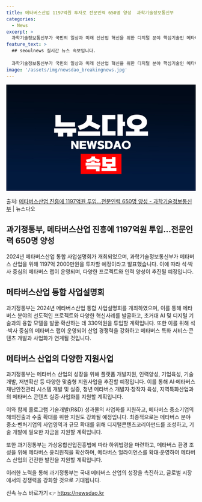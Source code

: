 ```yaml
---
title: 메타버스산업 1197억원 투자로 전문인력 650명 양성  과학기술정보통신부
categories:
  - News
excerpt: >
  과학기술정보통신부가 국민의 일상과 미래 신산업 혁신을 위한 디지털 분야 핵심기술인 메타버스 산업 진흥을 위해…
feature_text: >
  ## seoulnews 실시간 뉴스 속보입니다.

  과학기술정보통신부가 국민의 일상과 미래 신산업 혁신을 위한 디지털 분야 핵심기술인 메타버스 산업 진흥을 위해…
image: '/assets/img/newsdao_breakingnews.jpg'
---
```


![뉴스다오 속보](/assets/img/newsdao_breakingnews.jpg)

<p>출처: <a href="https://newsdao.kr/3248" rel="dofollow">메타버스산업 진흥에 1197억원 투입…전문인력 650명 양성 - 과학기술정보통신부</a> | 뉴스다오</p>

<h2>과기정통부, 메타버스산업 진흥에 1197억원 투입…전문인력 650명 양성</h2>

2024년 메타버스산업 통합 사업설명회가 개최되었으며, 과학기술정보통신부가 메타버스 산업을 위해 1197억 2000만원을 투자할 예정이라고 발표했습니다. 이에 따라 석·박사 중심의 메타버스 랩이 운영되며, 다양한 프로젝트와 인력 양성이 추진될 예정입니다.

<h2 data-ke-size="size26">메타버스산업 통합 사업설명회</h2>
과기정통부는 2024년 메타버스산업 통합 사업설명회를 개최하였으며, 이를 통해 메타버스 분야의 선도적인 프로젝트와 다양한 혁신사례를 발굴하고, 초거대 AI 및 디지털 기술과의 융합 모델을 발굴·확산하는 데 330억원을 투입할 계획입니다. 또한 이를 위해 석·박사 중심의 메타버스 랩이 운영되어 산업 경쟁력을 강화하고 메타버스 특화 서비스·콘텐츠 개발과 사업화가 연계될 것입니다.

<h2 data-ke-size="size26">메타버스 산업의 다양한 지원사업</h2>
과기정통부는 메타버스 산업의 성장을 위해 플랫폼 개발지원, 인력양성, 기업육성, 기술개발, 저변확산 등 다양한 맞춤형 지원사업을 추진할 예정입니다. 이를 통해 AI·메타버스 재난안전관리 시스템 개발 및 실증, 청년 메타버스 개발자·창작자 육성, 지역특화산업과의 메타버스 콘텐츠 실증·사업화를 지원할 계획입니다.

이와 함께 홀로그램 기술개발(R&D) 성과물의 사업화를 지원하고, 메타버스 중소기업의 해외진출과 수출 확대를 위한 지원도 강화될 예정입니다. 최종적으로는 메타버스 분야 중소·벤처기업의 사업영역과 규모 확대를 위해 디지털콘텐츠코리아펀드를 조성하고, 기술 개발에 필요한 자금을 지원할 계획입니다.

또한 과기정통부는 가상융합산업진흥법에 따라 하위법령을 마련하고, 메타버스 환경 조성을 위해 메타버스 윤리원칙을 확산하며, 메타버스 얼라이언스를 확대·운영하여 메타버스 산업의 건전한 발전을 지원할 계획입니다.

이러한 노력을 통해 과기정통부는 국내 메타버스 산업의 성장을 촉진하고, 글로벌 시장에서의 경쟁력을 강화할 것으로 기대됩니다. 

신속 뉴스 바로가기 👉 <a href="https://newsdao.kr" rel="dofollow">https://newsdao.kr</a>


